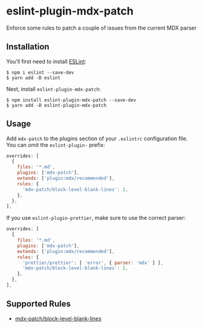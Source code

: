 # eslint-plugin-mdx-patch

Enforce some rules to patch a couple of issues from the current MDX parser

## Installation

You'll first need to install [ESLint](http://eslint.org):

```
$ npm i eslint --save-dev
$ yarn add -D eslint
```

Next, install `eslint-plugin-mdx-patch`:

```
$ npm install eslint-plugin-mdx-patch --save-dev
$ yarn add -D eslint-plugin-mdx-patch
```


## Usage

Add `mdx-patch` to the plugins section of your `.eslintrc` configuration file. You can omit the `eslint-plugin-` prefix:

```js
overrides: [
  {
    files: '*.md',
    plugins: ['mdx-patch'],
    extends: ['plugin:mdx/recommended'],
    rules: {
      'mdx-patch/block-level-blank-lines': 2,
    },
  },
],
```

If you use `eslint-plugin-prettier`, make sure to use the correct parser:

```js
overrides: [
  {
    files: '*.md',
    plugins: ['mdx-patch'],
    extends: ['plugin:mdx/recommended'],
    rules: {
      'prettier/prettier': [ 'error', { parser: 'mdx' } ],
      'mdx-patch/block-level-blank-lines': 2,
    },
  },
],
```

## Supported Rules

* [mdx-patch/block-level-blank-lines](./docs/rules/block-level-blank-lines.md)
